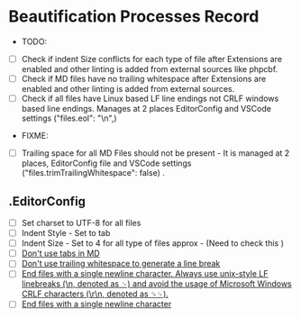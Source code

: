 # Beautification Processes Record

* TODO:
* [ ] Check if indent Size conflicts for each type of file after Extensions are enabled and other linting is added from external sources like phpcbf.
* [ ] Check if MD files have no trailing whitespace after Extensions are enabled and other linting is added from external sources.
* [ ] Check if all files have Linux based LF line endings not CRLF windows based line endings. Manages at 2 places EditorConfig and VSCode settings ("files.eol": "\n",)

* FIXME:
* [ ] Trailing space for all MD Files should not be present - It is managed at 2 places, EditorConfig file and VSCode settings ("files.trimTrailingWhitespace": false) .


## .EditorConfig

* [ ] Set charset to UTF-8 for all files
* [ ] Indent Style - Set to tab
* [ ] Indent Size - Set to 4 for all type of files approx - (Need to check this )
* [ ] [Don't use tabs in MD](https://arcticicestudio.github.io/styleguide-markdown/rules/whitespace.html)
* [ ] [Don't use trailing whitespace to generate a line break](https://arcticicestudio.github.io/styleguide-markdown/rules/whitespace.html#trailing)
* [ ] [End files with a single newline character. Always use unix-style LF linebreaks (\n, denoted as ␊) and avoid the usage of Microsoft Windows CRLF characters (\r\n, denoted as ␍␊).](https://arcticicestudio.github.io/styleguide-markdown/rules/whitespace.html#newline)
* [ ] [End files with a single newline character](https://arcticicestudio.github.io/styleguide-markdown/rules/whitespace.html#newline)
